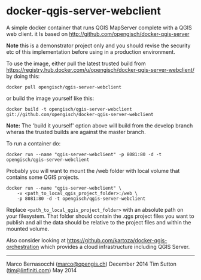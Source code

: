 docker-qgis-server-webclient
============================

A simple docker container that runs QGIS MapServer complete with a QGIS web client.
it Is based on http://github.com/opengisch/docker-qgis-server


**Note** this is a demonstrator project only and you should revise the security
etc of this implementation before using in a production environment.

To use the image, either pull the latest trusted build from 
https://registry.hub.docker.com/u/opengisch/docker-qgis-server-webclient/ by doing this:

```
docker pull opengisch/qgis-server-webclient
```

or build the image yourself like this:

```
docker build -t opengisch/qgis-server-webclient git://github.com/opengisch/docker-qgis-server-webclient
```

**Note:** The 'build it yourself' option above will build from the develop branch
wheras the trusted builds are against the master branch.


To run a container do:

```
docker run --name "qgis-server-webclient" -p 8081:80 -d -t opengisch/qgis-server-webclient
```

Probably you will want to mount the /web folder with local volume
that contains some QGIS projects. 

```
docker run --name "qgis-server-webclient" \
    -v <path_to_local_qgis_project_folder>:/web \
    -p 8081:80 -d -t opengisch/qgis-server-webclient
```

Replace ``<path_to_local_qgis_project_folder>`` with an absolute path on your
filesystem. That folder should contain the .qgs project files you want to
publish and all the data should be relative to the project files and within the
mounted volume.


Also consider looking at https://github.com/kartoza/docker-qgis-orchestration
which provides a cloud infrastructure including QGIS Server.

-----------
Marco Bernasocchi (marco@opengis.ch)
December 2014
Tim Sutton (tim@linfiniti.com)
May 2014
